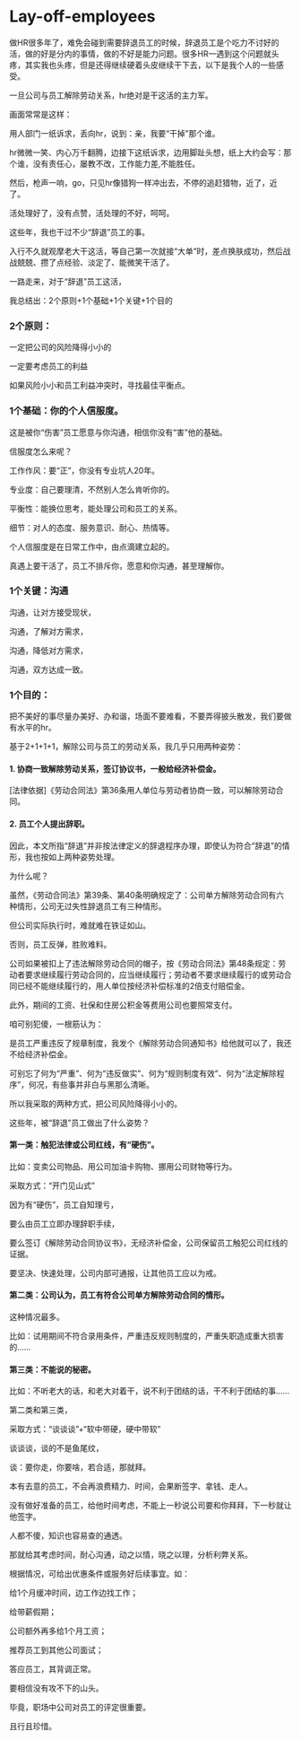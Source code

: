 # Lay-off-employees
做HR很多年了，难免会碰到需要辞退员工的时候，辞退员工是个吃力不讨好的活，做的好是分内的事情，做的不好是能力问题。很多HR一遇到这个问题就头疼，其实我也头疼，但是还得继续硬着头皮继续干下去，以下是我个人的一些感受。

一旦公司与员工解除劳动关系，hr绝对是干这活的主力军。

画面常常是这样：

用人部门一纸诉求，丢向hr，说到：亲，我要“干掉”那个谁。

hr微微一笑、内心万千翻腾，边接下这纸诉求，边用脚趾头想，纸上大约会写：那个谁，没有责任心，屡教不改，工作能力差,不能胜任。

然后，枪声一响，go，只见hr像猎狗一样冲出去，不停的追赶猎物，近了，近了。

活处理好了，没有点赞，活处理的不好，呵呵。

这些年，我也干过不少“辞退”员工的事。

入行不久就观摩老大干这活，等自己第一次就接“大单”时，差点换肤成功，然后战战兢兢、攒了点经验、淡定了、能微笑干活了。

一路走来，对于“辞退”员工这活，

我总结出：2个原则+1个基础+1个关键+1个目的

### 2个原则：

一定把公司的风险降得小小的

一定要考虑员工的利益

如果风险小小和员工利益冲突时，寻找最佳平衡点。

### 1个基础：你的个人信服度。

这是被你“伤害”员工愿意与你沟通，相信你没有“害”他的基础。

信服度怎么来呢？

工作作风：要“正”，你没有专业坑人20年。

专业度：自己要理清，不然别人怎么肯听你的。

平衡性：能换位思考，能处理公司和员工的关系。

细节：对人的态度、服务意识、耐心、热情等。

个人信服度是在日常工作中，由点滴建立起的。

真遇上要干活了，员工不排斥你，愿意和你沟通，甚至理解你。

### 1个关键：沟通

沟通，让对方接受现状，

沟通，了解对方需求，

沟通，降低对方需求，

沟通，双方达成一致。

### 1个目的：

把不美好的事尽量办美好、办和谐，场面不要难看，不要弄得披头散发，我们要做有水平的hr。

基于2+1+1+1，解除公司与员工的劳动关系，我几乎只用两种姿势：

#### 1. 协商一致解除劳动关系，签订协议书，一般给经济补偿金。

[法律依据]《劳动合同法》第36条用人单位与劳动者协商一致，可以解除劳动合同。

#### 2. 员工个人提出辞职。

因此，本文所指“辞退”并非按法律定义的辞退程序办理，即使认为符合“辞退”的情形，我也按如上两种姿势处理。

为什么呢？

虽然，《劳动合同法》第39条、第40条明确规定了：公司单方解除劳动合同有六种情形，公司无过失性辞退员工有三种情形。

但公司实际执行时，难就难在铁证如山。

否则，员工反弹，胜败难料。

公司如果被扣上了违法解除劳动合同的帽子，按《劳动合同法》第48条规定：劳动者要求继续履行劳动合同的，应当继续履行；劳动者不要求继续履行的或劳动合同已经不能继续履行的，用人单位按经济补偿标准的2倍支付赔偿金。

此外，期间的工资、社保和住房公积金等费用公司也要照常支付。

咱可别犯傻，一根筋认为：

是员工严重违反了规章制度，我发个《解除劳动合同通知书》给他就可以了，我还不给经济补偿金。

可别忘了何为“严重”、何为“违反做实”、何为“规则制度有效”、何为“法定解除程序”，何况，有些事并非白与黑那么清晰。

所以我采取的两种方式，把公司风险降得小小的。

这些年，被“辞退”员工做出了什么姿势？


#### 第一类：触犯法律或公司红线，有“硬伤”。

比如：变卖公司物品、用公司加油卡购物、挪用公司财物等行为。

采取方式：“开门见山式”

因为有“硬伤”，员工自知理亏，

要么由员工立即办理辞职手续，

要么签订《解除劳动合同协议书》，无经济补偿金，公司保留员工触犯公司红线的证据。

要坚决、快速处理，公司内部可通报，让其他员工应以为戒。

#### 第二类：公司认为，员工有符合公司单方解除劳动合同的情形。



这种情况最多。

比如：试用期间不符合录用条件，严重违反规则制度的，严重失职造成重大损害的……


#### 第三类：不能说的秘密。

比如：不听老大的话，和老大对着干，说不利于团结的话，干不利于团结的事……

第二类和第三类，

采取方式：“谈谈谈”+“软中带硬，硬中带软”

谈谈谈，谈的不是鱼尾纹，

谈：要你走，你要啥，若合适，那就拜。

本有去意的员工，不会再浪费精力、时间，会果断签字、拿钱、走人。

没有做好准备的员工，给他时间考虑，不能上一秒说公司要和你拜拜，下一秒就让他签字。

人都不傻，知识也容易查的通透。

那就给其考虑时间，耐心沟通，动之以情，晓之以理，分析利弊关系。

根据情况，可给出优惠条件或服务好后续事宜。如：

给1个月缓冲时间，边工作边找工作；

给带薪假期；

公司额外再多给1个月工资；

推荐员工到其他公司面试；

答应员工，其背调正常。

要相信没有攻不下的山头。

毕竟，职场中公司对员工的评定很重要。

且行且珍惜。

